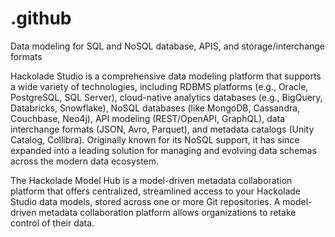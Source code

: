 # .github
Data modeling for SQL and NoSQL database, APIS, and storage/interchange formats

Hackolade Studio is a comprehensive data modeling platform that supports a wide variety of technologies, including RDBMS platforms (e.g., Oracle, PostgreSQL, SQL Server), cloud-native analytics databases (e.g., BigQuery, Databricks, Snowflake), NoSQL databases (like MongoDB, Cassandra, Couchbase, Neo4j), API modeling (REST/OpenAPI, GraphQL), data interchange formats (JSON, Avro, Parquet), and metadata catalogs (Unity Catalog, Collibra). Originally known for its NoSQL support, it has since expanded into a leading solution for managing and evolving data schemas across the modern data ecosystem.

The Hackolade Model Hub is a model-driven metadata collaboration platform that offers centralized, streamlined access to your Hackolade Studio data models, stored across one or more Git repositories.  A model-driven metadata collaboration platform allows organizations to retake control of their data.
